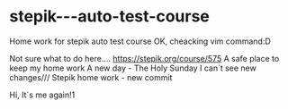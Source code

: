 # stepik---auto-test-course
Home work for stepik auto test course
OK, cheacking vim command:D

Not sure what to do here....
https://stepik.org/course/575
A safe place to keep my home work
A new day - The Holy Sunday
I can`t see new changes///
Stepik home work - new commit

Hi, It`s me again\!1

